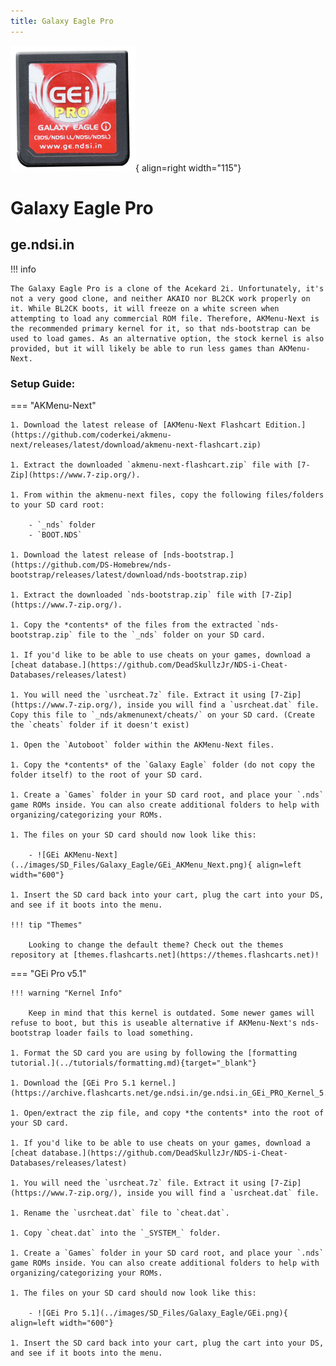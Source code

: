 ```yaml
---
title: Galaxy Eagle Pro
---
```


![Galaxy Eagle Pro](../images/geipro.jpg){ align=right width="115"}
# Galaxy Eagle Pro
## ge.ndsi.in

!!! info

    The Galaxy Eagle Pro is a clone of the Acekard 2i. Unfortunately, it's not a very good clone, and neither AKAIO nor BL2CK work properly on it. While BL2CK boots, it will freeze on a white screen when attempting to load any commercial ROM file. Therefore, AKMenu-Next is the recommended primary kernel for it, so that nds-bootstrap can be used to load games. As an alternative option, the stock kernel is also provided, but it will likely be able to run less games than AKMenu-Next.

### Setup Guide:

=== "AKMenu-Next"

    1. Download the latest release of [AKMenu-Next Flashcart Edition.](https://github.com/coderkei/akmenu-next/releases/latest/download/akmenu-next-flashcart.zip)

    1. Extract the downloaded `akmenu-next-flashcart.zip` file with [7-Zip](https://www.7-zip.org/).

    1. From within the akmenu-next files, copy the following files/folders to your SD card root:

        - `_nds` folder
        - `BOOT.NDS`

    1. Download the latest release of [nds-bootstrap.](https://github.com/DS-Homebrew/nds-bootstrap/releases/latest/download/nds-bootstrap.zip)

    1. Extract the downloaded `nds-bootstrap.zip` file with [7-Zip](https://www.7-zip.org/).

    1. Copy the *contents* of the files from the extracted `nds-bootstrap.zip` file to the `_nds` folder on your SD card.

    1. If you'd like to be able to use cheats on your games, download a [cheat database.](https://github.com/DeadSkullzJr/NDS-i-Cheat-Databases/releases/latest)
    
    1. You will need the `usrcheat.7z` file. Extract it using [7-Zip](https://www.7-zip.org/), inside you will find a `usrcheat.dat` file. Copy this file to `_nds/akmenunext/cheats/` on your SD card. (Create the `cheats` folder if it doesn't exist)

    1. Open the `Autoboot` folder within the AKMenu-Next files.
    
    1. Copy the *contents* of the `Galaxy Eagle` folder (do not copy the folder itself) to the root of your SD card.

    1. Create a `Games` folder in your SD card root, and place your `.nds` game ROMs inside. You can also create additional folders to help with organizing/categorizing your ROMs.
    
    1. The files on your SD card should now look like this:
    
        - ![GEi AKMenu-Next](../images/SD_Files/Galaxy_Eagle/GEi_AKMenu_Next.png){ align=left width="600"}
    
    1. Insert the SD card back into your cart, plug the cart into your DS, and see if it boots into the menu.

    !!! tip "Themes"

        Looking to change the default theme? Check out the themes repository at [themes.flashcarts.net](https://themes.flashcarts.net)!

=== "GEi Pro v5.1"

    !!! warning "Kernel Info"

        Keep in mind that this kernel is outdated. Some newer games will refuse to boot, but this is useable alternative if AKMenu-Next's nds-bootstrap loader fails to load something.
    
    1. Format the SD card you are using by following the [formatting tutorial.](../tutorials/formatting.md){target="_blank"}
    
    1. Download the [GEi Pro 5.1 kernel.](https://archive.flashcarts.net/ge.ndsi.in/ge.ndsi.in_GEi_PRO_Kernel_5.1.zip)
    
    1. Open/extract the zip file, and copy *the contents* into the root of your SD card.
    
    1. If you'd like to be able to use cheats on your games, download a [cheat database.](https://github.com/DeadSkullzJr/NDS-i-Cheat-Databases/releases/latest)
    
    1. You will need the `usrcheat.7z` file. Extract it using [7-Zip](https://www.7-zip.org/), inside you will find a `usrcheat.dat` file. 
    
    1. Rename the `usrcheat.dat` file to `cheat.dat`.
    
    1. Copy `cheat.dat` into the `_SYSTEM_` folder.
    
    1. Create a `Games` folder in your SD card root, and place your `.nds` game ROMs inside. You can also create additional folders to help with organizing/categorizing your ROMs.
    
    1. The files on your SD card should now look like this:
    
        - ![GEi Pro 5.1](../images/SD_Files/Galaxy_Eagle/GEi.png){ align=left width="600"}
    
    1. Insert the SD card back into your cart, plug the cart into your DS, and see if it boots into the menu.